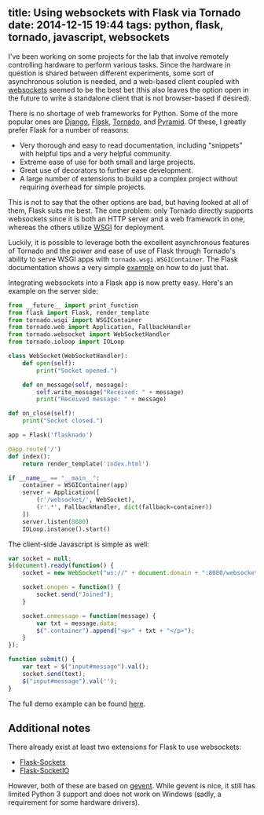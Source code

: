 title: Using websockets with Flask via Tornado
date: 2014-12-15 19:44
tags: python, flask, tornado, javascript, websockets
---

I've been working on some projects for the lab that involve remotely
controlling hardware to perform various tasks. Since the hardware in
question is shared between different experiments, some sort of
asynchronous solution is needed, and a web-based client coupled with
[websockets][] seemed to be the best bet (this also leaves the option
open in the future to write a standalone client that is not
browser-based if desired).

There is no shortage of web frameworks for Python. Some of the more
popular ones are [Django][], [Flask][], [Tornado][], and
[Pyramid][]. Of these, I greatly prefer Flask for a number of reasons:

* Very thorough and easy to read documentation, including "snippets"
  with helpful tips and a very helpful community.
* Extreme ease of use for both small and large projects.
* Great use of decorators to further ease development.
* A large number of extensions to build up a complex project without
  requiring overhead for simple projects.

This is not to say that the other options are bad, but having looked
at all of them, Flask suits me best. The one problem: only Tornado
directly supports websockets since it is both an HTTP server and a web
framework in one, whereas the others utilize [WSGI][] for deployment.

Luckily, it is possible to leverage both the excellent asynchronous
features of Tornado and the power and ease of use of Flask through
Tornado's ability to serve WSGI apps with
`tornado.wsgi.WSGIContainer`. The Flask documentation shows a very
simple
[example](http://flask.pocoo.org/docs/0.10/deploying/wsgi-standalone/#tornado)
on how to do just that.

Integrating websockets into a Flask app is now pretty easy. Here's an
example on the server side:

```python
from __future__ import print_function
from flask import Flask, render_template
from tornado.wsgi import WSGIContainer
from tornado.web import Application, FallbackHandler
from tornado.websocket import WebSocketHandler
from tornado.ioloop import IOLoop

class WebSocket(WebSocketHandler):
	def open(self):
		print("Socket opened.")

    def on_message(self, message):
		self.write_message("Received: " + message)
		print("Received message: " + message)

def on_close(self):
	print("Socket closed.")

app = Flask('flasknado')

@app.route('/')
def index():
	return render_template('index.html')

if __name__ == "__main__":
	container = WSGIContainer(app)
	server = Application([
		(r'/websocket/', WebSocket),
		(r'.*', FallbackHandler, dict(fallback=container))
	])
	server.listen(8080)
	IOLoop.instance().start()
```

The client-side Javascript is simple as well:

```javascript
var socket = null;
$(document).ready(function() {
	socket = new WebSocket("ws://" + document.domain + ":8080/websocket/");

    socket.onopen = function() {
		socket.send("Joined");
	}

	socket.onmessage = function(message) {
		var txt = message.data;
		$(".container").append("<p>" + txt + "</p>");
	}
});

function submit() {
	var text = $("input#message").val();
	socket.send(text);
	$("input#message").val('');
}
```

The full demo example can be found
[here](https://github.com/mivade/flasknado).

## Additional notes ##

There already exist at least two extensions for Flask to use
websockets:

* [Flask-Sockets](https://github.com/kennethreitz/flask-sockets)
* [Flask-SocketIO](https://github.com/miguelgrinberg/Flask-SocketIO)

However, both of these are based on
[gevent](http://gevent.org/). While gevent is nice, it still has
limited Python 3 support and does not work on Windows (sadly, a
requirement for some hardware drivers).

[websockets]: https://en.wikipedia.org/wiki/WebSocket
[Django]: https://www.djangoproject.com/
[Flask]: http://flask.pocoo.org/
[Tornado]: http://tornadoweb.org/
[Pyramid]: http://www.pylonsproject.org/
[WSGI]: https://en.wikipedia.org/wiki/Web_Server_Gateway_Interface
